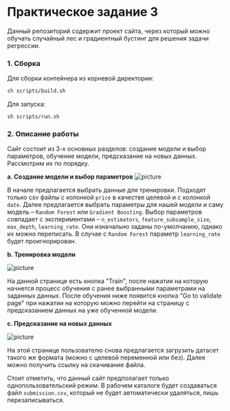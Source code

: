 # Практическое задание 3

Данный репозиторий содержит проект сайта, через который можно обучать случайный лес и градиентный бустинг для решения задачи регрессии.

### 1. Сборка

Для сборки контейнера из корневой директории:

```bash
sh scripts/build.sh
```

Для запуска:

```
sh scripts/run.sh
```

### 2. Описание работы

Сайт состоит из 3-х основных разделов: создание модели и выбор параметров, обучение модели, предсказание на новых данных. Рассмотрим их по порядку.

**a. Создание модели и выбор параметров**
![picture](https://drive.google.com/uc?export=view&id=15GqB2msBNjioq3nBTKM5wvB4mkwHNJ0q)

В начале предлагается выбрать данные для тренировки. Подходят только csv файлы с колонкой `price` в качестве целевой и с колонкой `date`. 
Далее предлагается выбрать параметры для нашей модели и саму модель – `Random Forest` или `Gradient Boosting`. Выбор параметров совпадает с экспериментами – `n_estimators`, `feature_subsample_size`, `max_depth`, `learning_rate`. Они изначально заданы по-умолчанию, однако их можно переписать. В случае с `Random Forest` параметр `learning_rate` будет проигнорирован.

**b. Тренировка модели**

![picture](https://drive.google.com/uc?export=view&id=1ryo4N0dWJ0prFfkvMMZdCSrCr36qVAgA)

На данной странице есть кнопка "Train", после нажатия на которую начнется процесс обучения с ранее выбранными параметрами на заданных данных. После обучения ниже появится кнопка "Go to validate page" при нажатии на которую можно перейти на страницу с предсказанием данных на уже обученной модели.

**c. Предсказание на новых данных**

![picture](https://drive.google.com/uc?export=view&id=1T6FN0RLpatKzvL37EfGeMkw9eXaCdhEc)

На этой странице пользователю снова предлагается загрузить датасет такого же формата (можно с целевой переменной или без). Далее можно получить ссылку на скачивание файла.

Стоит отметить, что данный сайт предполагает только однопользовательский режим. В рабочем каталоге будет создаваться файл `submission.csv`, который не будет автоматически удаляться, лишь перезаписываться.

